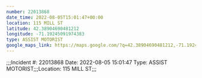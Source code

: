 ```yaml
---
number: 22013868
date_time: 2022-08-05T15:01:47+00:00
location: 115 MILL ST
latitude: 42.38904690481212
longitude: -71.19245091974383
type: ASSIST MOTORIST
google_maps_link: https://maps.google.com/?q=42.38904690481212,-71.19245091974383
---
```


;;;Incident #: 22013868  Date: 2022-08-05 15:01:47   Type: ASSIST MOTORIST;;;Location: 115 MILL ST;;;
